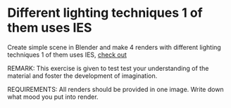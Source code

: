 # Different lighting techniques 1 of them uses IES
Create simple scene in Blender and make 4 renders with different lighting techniques 1 of them uses IES, [check out](https://www.youtube.com/watch?v=y6WKm62mhIo)

REMARK: This exercise is given to test test your understanding of the material and foster the development of imagination.

REQUIREMENTS: All renders should be provided in one image. Write down what mood you put into render.


